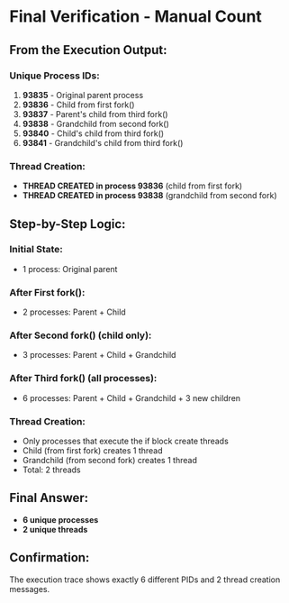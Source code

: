 # Final Verification - Manual Count

## From the Execution Output:

### Unique Process IDs:
1. **93835** - Original parent process
2. **93836** - Child from first fork()
3. **93837** - Parent's child from third fork()
4. **93838** - Grandchild from second fork()
5. **93840** - Child's child from third fork()
6. **93841** - Grandchild's child from third fork()

### Thread Creation:
- **THREAD CREATED in process 93836** (child from first fork)
- **THREAD CREATED in process 93838** (grandchild from second fork)

## Step-by-Step Logic:

### Initial State:
- 1 process: Original parent

### After First fork():
- 2 processes: Parent + Child

### After Second fork() (child only):
- 3 processes: Parent + Child + Grandchild

### After Third fork() (all processes):
- 6 processes: Parent + Child + Grandchild + 3 new children

### Thread Creation:
- Only processes that execute the if block create threads
- Child (from first fork) creates 1 thread
- Grandchild (from second fork) creates 1 thread
- Total: 2 threads

## Final Answer:
- **6 unique processes**
- **2 unique threads**

## Confirmation:
The execution trace shows exactly 6 different PIDs and 2 thread creation messages.
